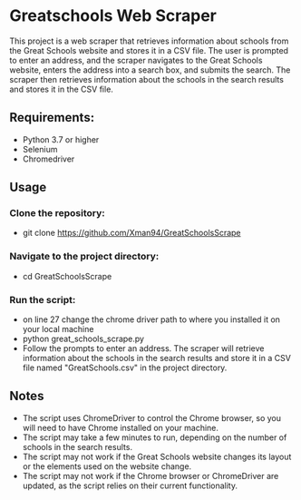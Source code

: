 # Greatschools Web Scraper

This project is a web scraper that retrieves information about schools from the Great Schools website and stores it in a CSV file. The user is prompted to enter an address, and the scraper navigates to the Great Schools website, enters the address into a search box, and submits the search. The scraper then retrieves information about the schools in the search results and stores it in the CSV file.

## Requirements:
- Python 3.7 or higher
- Selenium
- Chromedriver
## Usage
### Clone the repository:
- git clone https://github.com/Xman94/GreatSchoolsScrape
### Navigate to the project directory:
- cd GreatSchoolsScrape
### Run the script:
- on line 27 change the chrome driver path to where you installed it on your local machine
- python great_schools_scrape.py
- Follow the prompts to enter an address. The scraper will retrieve information about the schools in the search results and store it in a CSV file named "GreatSchools.csv" in the project directory.
## Notes
- The script uses ChromeDriver to control the Chrome browser, so you will need to have Chrome installed on your machine.
- The script may take a few minutes to run, depending on the number of schools in the search results.
- The script may not work if the Great Schools website changes its layout or the elements used on the website change.
- The script may not work if the Chrome browser or ChromeDriver are updated, as the script relies on their current functionality.
